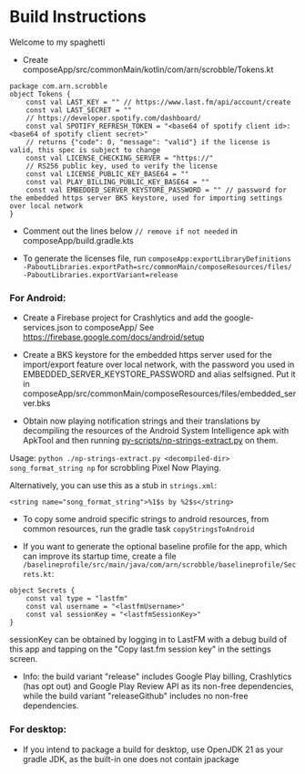 # Build Instructions

Welcome to my spaghetti

- Create composeApp/src/commonMain/kotlin/com/arn/scrobble/Tokens.kt

```
package com.arn.scrobble
object Tokens {
    const val LAST_KEY = "" // https://www.last.fm/api/account/create
    const val LAST_SECRET = ""
    // https://developer.spotify.com/dashboard/
    const val SPOTIFY_REFRESH_TOKEN = "<base64 of spotify client id>:<base64 of spotify client secret>"
    // returns {"code": 0, "message": "valid"} if the license is valid, this spec is subject to change
    const val LICENSE_CHECKING_SERVER = "https://"
    // RS256 public key, used to verify the license
    const val LICENSE_PUBLIC_KEY_BASE64 = ""
    const val PLAY_BILLING_PUBLIC_KEY_BASE64 = ""
    const val EMBEDDED_SERVER_KEYSTORE_PASSWORD = "" // password for the embedded https server BKS keystore, used for importing settings over local network
}
```

- Comment out the lines below `// remove if not needed` in composeApp/build.gradle.kts

- To generate the licenses file, run
  `composeApp:exportLibraryDefinitions -PaboutLibraries.exportPath=src/commonMain/composeResources/files/ -PaboutLibraries.exportVariant=release`

### For Android:

- Create a Firebase project for Crashlytics and add the google-services.json to composeApp/
  See https://firebase.google.com/docs/android/setup

- Create a BKS keystore for the embedded https server used for the import/export feature over local
  network,
  with the password you used in EMBEDDED_SERVER_KEYSTORE_PASSWORD and alias selfsigned.
  Put it in composeApp/src/commonMain/composeResources/files/embedded_server.bks

- Obtain now playing notification strings and their translations by decompiling the resources of
  the Android System Intelligence apk with ApkTool and then
  running [py-scripts/np-strings-extract.py](py-scripts/np-strings-extract.py) on them.

Usage: `python ./np-strings-extract.py <decompiled-dir> song_format_string np` for scrobbling Pixel
Now Playing.

Alternatively, you can use this as a stub in `strings.xml`:

```
<string name="song_format_string">%1$s by %2$s</string>
```

- To copy some android specific strings to android resources, from common resources, run the gradle
  task `copyStringsToAndroid`

- If you want to generate the optional baseline profile for the app, which can improve its startup
  time, create a file `/baselineprofile/src/main/java/com/arn/scrobble/baselineprofile/Secrets.kt`:

```
object Secrets {
    const val type = "lastfm"
    const val username = "<lastfmUsername>"
    const val sessionKey = "<lastfmSessionKey>"
}
```

sessionKey can be obtained by logging in to LastFM with a debug build of this app
and tapping on the "Copy last.fm session key" in the settings screen.

- Info: the build variant "release" includes Google Play billing, Crashlytics (has opt out) and
  Google Play Review API as its non-free dependencies, while the build variant "releaseGithub"
  includes no non-free dependencies.

### For desktop:

- If you intend to package a build for desktop, use OpenJDK 21 as your gradle JDK, as the built-in
  one does not contain jpackage
